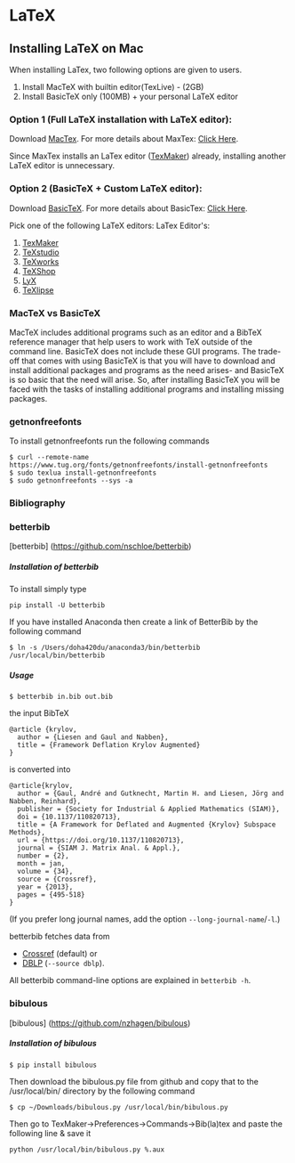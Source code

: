 # LaTeX

## Installing LaTeX on Mac

When installing LaTex, two following options are given to users.
  1. Install MacTeX with builtin editor(TexLive) - (2GB)
  2. Install BasicTeX only (100MB) + your personal LaTeX editor

### Option 1 (Full LaTeX installation with LaTeX editor):

Download [MacTex](http://www.tug.org/mactex/).
For more details about MaxTex: [Click Here](https://www.tug.org/mactex/What_Is_Installed.pdf).

Since MaxTex installs an LaTex editor ([TexMaker](http://www.xm1math.net/texmaker/download.html)) already, installing another LaTeX editor is unnecessary.

### Option 2 (BasicTeX + Custom LaTeX editor):

Download [BasicTeX](http://tug.org/mactex/morepackages.html).
For more details about BasicTex: [Click Here](http://pages.uoregon.edu/koch/BasicTeX.pdf).

Pick one of the following LaTeX editors:
LaTex Editor's:
  1. [TexMaker](http://www.xm1math.net/texmaker/)
  2. [TeXstudio](http://texstudio.sourceforge.net/)
  3. [TeXworks](https://github.com/TeXworks/texworks/releases)
  4. [TeXShop](http://pages.uoregon.edu/koch/texshop/)
  5. [LyX](http://www.lyx.org/)
  6. [TeXlipse](http://texlipse.sourceforge.net/)

### MacTeX vs BasicTeX

MacTeX includes additional programs such as an editor and a BibTeX reference manager that help users to work with TeX outside of the command line. BasicTeX does not include these GUI programs. The trade-off that comes with using BasicTeX is that you will have to download and install additional packages and programs as the need arises- and BasicTeX is so basic that the need will arise. So, after installing BasicTeX you will be faced with the tasks of installing additional programs and installing missing packages.

### getnonfreefonts

To install getnonfreefonts run the following commands
```
$ curl --remote-name https://www.tug.org/fonts/getnonfreefonts/install-getnonfreefonts
$ sudo texlua install-getnonfreefonts
$ sudo getnonfreefonts --sys -a
```



### Bibliography

### betterbib
[betterbib] (https://github.com/nschloe/betterbib)


##### Installation of betterbib

To install simply type
```
pip install -U betterbib
```
If you have installed Anaconda then create a link of BetterBib by the following command
```
$ ln -s /Users/doha420du/anaconda3/bin/betterbib /usr/local/bin/betterbib
```

##### Usage

```
$ betterbib in.bib out.bib
```
the input BibTeX
```
@article {krylov,
  author = {Liesen and Gaul and Nabben},
  title = {Framework Deflation Krylov Augmented}
}
```
is converted into
```
@article{krylov,
  author = {Gaul, André and Gutknecht, Martin H. and Liesen, Jörg and Nabben, Reinhard},
  publisher = {Society for Industrial & Applied Mathematics (SIAM)},
  doi = {10.1137/110820713},
  title = {A Framework for Deflated and Augmented {Krylov} Subspace Methods},
  url = {https://doi.org/10.1137/110820713},
  journal = {SIAM J. Matrix Anal. & Appl.},
  number = {2},
  month = jan,
  volume = {34},
  source = {Crossref},
  year = {2013},
  pages = {495-518}
}
```
(If you prefer long journal names, add the option `--long-journal-name`/`-l`.)

betterbib fetches data from

   * [Crossref](http://www.crossref.org/) (default) or
   * [DBLP](http://dblp.uni-trier.de/) (`--source dblp`).

All betterbib command-line options are explained in `betterbib -h`.

### bibulous
[bibulous] (https://github.com/nzhagen/bibulous)


##### Installation of bibulous
```
$ pip install bibulous
```
Then download the bibulous.py file from github and copy that to the /usr/local/bin/ directory by the following command
```
$ cp ~/Downloads/bibulous.py /usr/local/bin/bibulous.py
```
Then go to TexMaker->Preferences->Commands->Bib(la)tex and paste the following line & save it
```
python /usr/local/bin/bibulous.py %.aux
```



